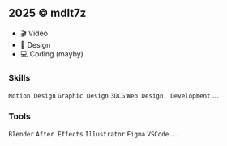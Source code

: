 ## 2025 © mdlt7z

- 🎬 Video
- 🎨 Design
- 💻 Coding (mayby)

### Skills

`Motion Design` `Graphic Design` `3DCG` `Web Design, Development` ...

### Tools

`Blender` `After Effects` `Illustrator` `Figma` `VSCode` ...
